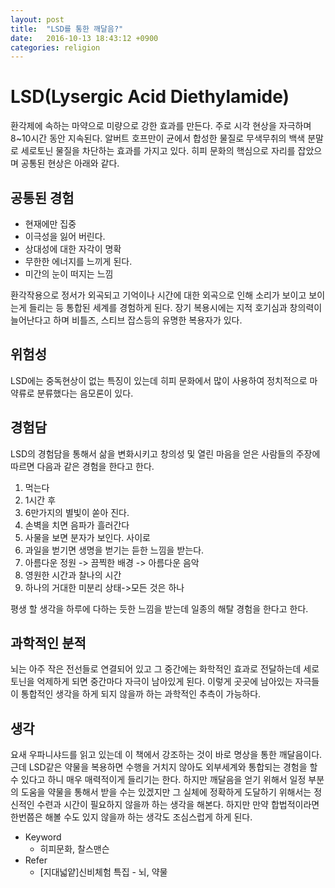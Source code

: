 ```yaml
---
layout: post
title:  "LSD를 통한 깨달음?"
date:   2016-10-13 18:43:12 +0900
categories: religion
---
```


# LSD(Lysergic Acid Diethylamide)

환각제에 속하는 마약으로 미량으로 강한 효과를 만든다. 주로 시각 현상을 자극하며 8~10시간 동안 지속된다.
알버트 호프만이 균에서 합성한 물질로 무색무취의 백색 분말로 세로토닌 물질을 차단하는 효과를 가지고 있다.
히피 문화의 핵심으로 자리를 잡았으며 공통된 현상은 아래와 같다.

## 공통된 경험

- 현재에만 집중
- 이극성을 잃어 버린다.
- 상대성에 대한 자각이 명확
- 무한한 에너지를 느끼게 된다.
- 미간의 눈이 떠지는 느낌

환각작용으로 정서가 외곡되고 기억이나 시간에 대한 외곡으로 인해 소리가 보이고 보이는게 들리는 등 통합된 세계를 경험하게 된다.
장기 복용시에는 지적 호기심과 창의력이 늘어난다고 하며 비틀즈, 스티브 잡스등의 유명한 복용자가 있다.

## 위험성

LSD에는 중독현상이 없는 특징이 있는데 히피 문화에서 많이 사용하여 정치적으로 마약류로 분류했다는 음모론이 있다.

## 경험담

LSD의 경험담을 통해서 삶을 변화시키고 창의성 및 열린 마음을 얻은 사람들의 주장에 따르면 다음과 같은 경험을 한다고 한다.

1. 먹는다
2. 1시간 후
3. 6만가지의 별빛이 쏟아 진다.
4. 손벽을 치면 음파가 흘러간다
5. 사물을 보면 분자가 보인다. 사이로
6. 과일을 벋기면 생명을 벋기는 듣한 느낌을 받는다.
7. 아름다운 정원 -> 끔찍한 배경 -> 아름다운 음악
8. 영원한 시간과 찰나의 시간
9. 하나의 거대한 미분리 상태->모든 것은 하나

평생 할 생각을 하루에 다하는 듯한 느낌을 받는데 일종의 해탈 경험을 한다고 한다.

## 과학적인 분적

뇌는 아주 작은 전선들로 연결되어 있고 그 중간에는 화학적인 효과로 전달하는데 세로토닌을 억제하게 되면 중간마다 자극이 남아있게 된다.
이렇게 곳곳에 남아있는 자극들이 통합적인 생각을 하게 되지 않을까 하는 과학적인 추측이 가능하다.

## 생각

요새 우파니샤드를 읽고 있는데 이 책에서 강조하는 것이 바로 명상을 통한 깨달음이다. 근데 LSD같은 약물을 복용하면 수행을 거치지 않아도 외부세계와 통합되는 경험을 할 수 있다고 하니 매우 매력적이게 들리기는 한다. 하지만 깨달음을 얻기 위해서 일정 부분의 도움을 약물을 통해서 받을 수는 있겠지만 그 실체에 정확하게 도달하기 위해서는 정신적인 수련과 시간이 필요하지 않을까 하는 생각을 해본다. 하지만 만약 합법적이라면 한번쯤은 해볼 수도 있지 않을까 하는 생각도 조심스럽게 하게 된다.

- Keyword
  - 히피문화, 찰스맨슨
- Refer
  - [지대넓얕]신비체험 특집 - 뇌, 약물
